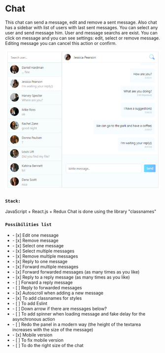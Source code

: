 # Chat
This chat can send a message, edit and remove a sent message.
Also chat has a sidebar with list of users with last sent messages. You can select any user and send message him.
User and message searchs are exist.
You can click on message and you can see settings: edit, select or remove message.
Editing message you can cancel this action or confirm.

![You can see how looks chat](/src/assets/chat_screenshot.png "It's chat")

### `Stack:`
JavaScript + React.js + Redux
Chat is done using the library "classnames"

### `Possibilities list`

<ul>
    <li>- [x] Edit one message</li>
    <li>- [x] Remove message</li>
    <li>- [x] Select one message</li>
    <li>- [x] Select multiple messages</li>
    <li>- [x] Remove multiple messages</li>
    <li>- [x] Reply to one message</li>
    <li>- [x] Forward multiple messages</li>
    <li>- [x] Forward forwarded messages (as many times as you like)</li>
    <li>- [x] Reply to a reply message (as many times as you like)</li>
    <li>- [ ] Forward a reply message</li>
    <li>- [ ] Reply to forwarded messages</li>
    <li>- [x] Autoscroll when adding a new message</li>
    <li>- [x] To add classnames for styles</li>
    <li>- [ ] To add Eslint</li>
    <li>- [ ] Down arrow if there are messages below?</li>
    <li>- [ ] To add spinner when loading message and fake delay for the asynchronous action</li>
    <li>- [ ] Redo the panel in a modern way (the height of the textarea increases with the size of the message)</li>
    <li>- [x] Mobile version</li>
    <li>- [ ] To fix mobile version</li>
    <li>- [ ] To do the right size of the chat</li>

    


</ul>
